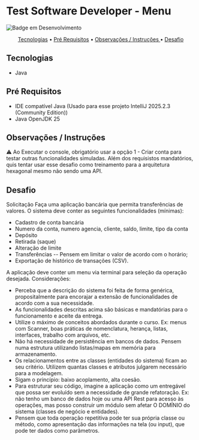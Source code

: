 # Test Software Developer - Menu
![Badge em Desenvolvimento](http://img.shields.io/static/v1?label=STATUS&message=%20Finalizado&color=GREEN&style=for-the-badge)

<p align="center">
<a href="#sobre">Tecnologias</a> •
<a href="#sobre">Pré Requisitos</a> • 
<a href="#sobre">Observações / Instruções </a>  • 
<a href="#sobre">Desafio </a> 
  

## Tecnologias
- Java

## Pré Requisitos

- IDE compatível Java (Usado para esse projeto IntelliJ 2025.2.3 (Community Edition))
- Java OpenJDK 25

## Observações / Instruções
:warning: Ao Executar o console, obrigatório usar a opção 1 - Criar conta para testar outras funcionalidades simuladas. 
Além dos requisistos mandatórios, quis tentar usar esse desafio como treinamento para a arquitetura hexagonal mesmo não sendo uma API.

## Desafio

Solicitação
Faça uma aplicação bancária que permita transferências de valores. O sistema deve conter as seguintes funcionalidades (mínimas):
-	Cadastro de conta bancária
-	Numero da conta, numero agencia, cliente, saldo, limite, tipo da conta
-	Depósito
-	Retirada (saque)
-	Alteração de limite
-	Transferências
--	Pensem em limitar o valor de acordo com o horário;
  - Exportação de histórico de transações (CSV).
 
A aplicação deve conter um menu via terminal para seleção da operação desejada.
Considerações:
-	Perceba que a descrição do sistema foi feita de forma genérica, propositalmente para encorajar a extensão de funcionalidades de acordo com a sua necessidade.
-	As funcionalidades descritas acima são básicas e mandatórias para o funcionamento e aceite da entrega.
-	Utilize o máximo de conceitos abordados durante o curso. Ex: menus com Scanner, boas práticas de nomenclatura, herança, listas, interfaces, trabalho com arquivos, etc.
-	Não há necessidade de persistência em bancos de dados. Pensem numa estrutura utilizando listas/mapas em memória para armazenamento.
-	Os relacionamentos entre as classes (entidades do sistema) ficam ao seu critério. Utilizem quantas classes e atributos julgarem necessário para a modelagem.
-	Sigam o princípio: baixo acoplamento, alta coesão.
-	Para estruturar seu código, imagine a aplicação como um entregável que possa ser evoluído sem a necessidade de grande refatoração. Ex: não tenho um banco de dados hoje ou uma API Rest para acesso às operações, mas posso construir um módulo sem afetar O DOMÍNIO do sistema (classes de negócio e entidades).
-	Pensem que toda operação repetitiva pode ter sua própria classe ou método, como apresentação das informações na tela (ou input), que pode ter dados como parâmetros.
